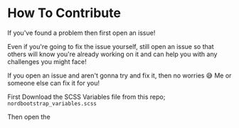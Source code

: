 # How To Contribute

If you've found a problem then first open an issue!

Even if you're going to fix the issue yourself, still open an issue so that others will know you're already working on it and can help you with any challenges you might face!

If you open an issue and aren't gonna try and fix it, then no worries 😅 Me or someone else can fix it for you!

First Download the SCSS Variables file from this repo; `nordbootstrap_variables.scss`

Then open the 
